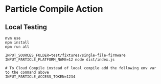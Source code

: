# Particle Compile Action

## Local Testing
```
nvm use
npm install
npm run all

INPUT_SOURCES_FOLDER=test/fixtures/single-file-firmware INPUT_PARTICLE_PLATFORM_NAME=12 node dist/index.js

# To Cloud Compile instead of local compile add the following env var to the command above
INPUT_PARTICLE_ACCESS_TOKEN=1234
```
